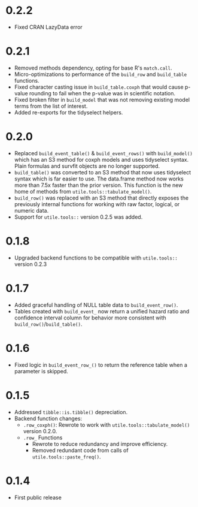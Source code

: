 # 0.2.2
* Fixed CRAN LazyData error

# 0.2.1
* Removed methods dependency, opting for base R's `match.call`.
* Micro-optimizations to performance of the `build_row` and `build_table` functions.
* Fixed character casting issue in `build_table.coxph` that would cause p-value rounding to fail when the p-value was in scientific notation.
* Fixed broken filter in `build_model` that was not removing existing model terms from the list of interest.
* Added re-exports for the tidyselect helpers.

# 0.2.0
* Replaced `build_event_table()` & `build_event_rows()` with `build_model()` which has an S3 method for coxph models and uses tidyselect syntax. Plain formulas and survfit objects are no longer supported.
* `build_table()` was converted to an S3 method that now uses tidyselect syntax which is far easier to use. The data.frame method now works more than 7.5x faster than the prior version. This function is the new home of methods from `utile.tools::tabulate_model()`.
* `build_row()` was replaced with an S3 method that directly exposes the previously internal functions for working with raw factor, logical, or numeric data.
* Support for `utile.tools::` version 0.2.5 was added.

# 0.1.8
* Upgraded backend functions to be compatible with `utile.tools::` version 0.2.3 

# 0.1.7
* Added graceful handling of NULL table data to `build_event_row()`.
* Tables created with `build_event_` now return a unified hazard ratio and confidence interval column for behavior more consistent with `build_row()`/`build_table()`.

# 0.1.6
* Fixed logic in `build_event_row_()` to return the reference table when a parameter is skipped.

# 0.1.5
* Addressed `tibble::is.tibble()` depreciation.
* Backend function changes:
  - `.row_coxph()`: Rewrote to work with `utile.tools::tabulate_model()` version 0.2.0.
  - `.row_` Functions
    - Rewrote to reduce redundancy and improve efficiency.
    - Removed redundant code from calls of `utile.tools::paste_freq()`.

# 0.1.4
* First public release
